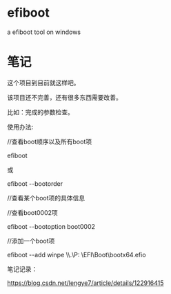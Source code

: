 # efiboot

a efiboot tool on windows


# 笔记

这个项目到目前就这样吧。

该项目还不完善，还有很多东西需要改善。

比如：完成的参数检查。

使用办法:

//查看boot顺序以及所有boot项

efiboot

或

efiboot --bootorder

//查看某个boot项的具体信息

//查看boot0002项

efiboot --bootoption boot0002


//添加一个boot项

efiboot --add winpe \\\\.\P: \EFI\Boot\bootx64.efio

笔记记录：

https://blog.csdn.net/lengye7/article/details/122916415
